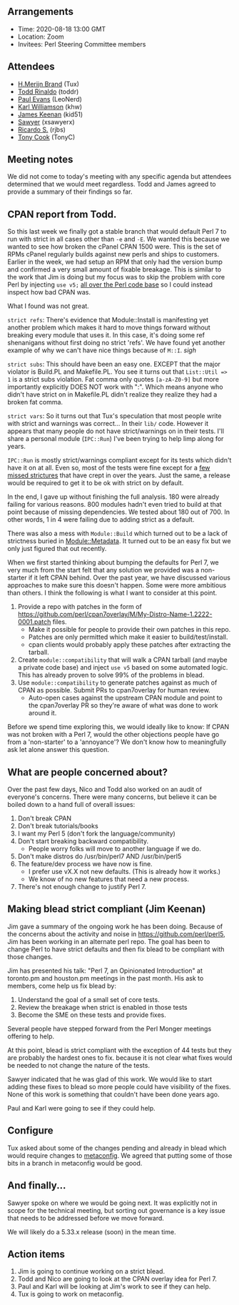 ## Arrangements

- Time: 2020-08-18 13:00 GMT 
- Location: Zoom
- Invitees: Perl Steering Committee members

## Attendees
- [H.Merijn Brand](https://github.com/Tux) (Tux)
- [Todd Rinaldo](https://github.com/toddr) (toddr)
- [Paul Evans](https://github.com/leonerd) (LeoNerd)
- [Karl Williamson](https://github.com/khwilliamson) (khw)
- [James Keenan](https://github.com/jkeenan) (kid51)
- [Sawyer](https://github.com/xsawyerx) (xsawyerx)
- [Ricardo S.](https://github.com/rjbs) (rjbs)
- [Tony Cook](https://github.com/tonycoz) (TonyC)

## Meeting notes

We did not come to today's meeting with any specific agenda but attendees determined that we would meet regardless. Todd and James agreed to provide a summary of their findings so far.

## CPAN report from Todd.

So this last week we finally got a stable branch that would default Perl 7 to run with strict in all cases other than `-e` and `-E`. We wanted this because we wanted to see how broken the cPanel CPAN 1500 were. This is the set of RPMs cPanel regularly builds against new perls and ships to customers. Earlier in the week, we had setup an RPM that only had the version bump and confirmed a very small amount of fixable breakage. This is similar to the work that Jim is doing but my focus was to skip the problem with core Perl by injecting `use v5;` [all over the Perl code base](https://github.com/toddr/perl/compare/release-7.0.0-version_bump...toddr:release-7.0.0) so I could instead inspect how bad CPAN was.

What I found was not great. 

`strict refs`: There's evidence that Module::Install is manifesting yet another problem which makes it hard to move things forward without breaking every module that uses it. In this case, it's doing some ref shenanigans without first doing no strict 'refs'. We have found yet another example of why we can't have nice things because of `M::I`. *sigh*

`strict subs`: This should have been an easy one. EXCEPT that the major violator is Build.PL and Makefile.PL. You see it turns out that `List::Util => 1` is a strict subs violation. Fat comma only quotes `[a-zA-Z0-9]` but more importantly explicitly DOES NOT work with ":". Which means anyone who didn't have strict on in Makefile.PL didn't realize they realize they had a broken fat comma.

`strict vars`: So it turns out that Tux's speculation that most people write with strict and warnings was correct... In their `lib/` code. However it appears that many people do not have strict/warnings on in their tests. I'll share a personal module (`IPC::Run`) I've been trying to help limp along for years.

`IPC::Run` is mostly strict/warnings compliant except for its tests which didn't have it on at all. Even so, most of the tests were fine except for a [few missed strictures](https://github.com/toddr/IPC-Run/commit/211e794e450c80e1bb1caac1d4bc2137ad48fd10) that have crept in over the years. Just the same, a release would be required to get it to be ok with strict on by default.

In the end, I gave up without finishing the full analysis. 180 were already failing for various reasons. 800 modules hadn't even tried to build at that point because of missing dependencies. We tested about 180 out of 700. In other words, 1 in 4 were failing due to adding strict as a default. 

There was also a mess with `Module::Build` which turned out to be a lack of strictness buried in [Module::Metadata](https://github.com/Perl-Toolchain-Gang/Module-Metadata/pull/35). It turned out to be an easy fix but we only just figured that out recently.

When we first started thinking about bumping the defaults for Perl 7, we very much from the start felt that any solution we provided was a non-starter if it left CPAN behind. Over the past year, we have discussed various approaches to make sure this doesn't happen. Some were more ambitious than others. I think the following is what I want to consider at this point.

1. Provide a repo with patches in the form of https://github.com/perl/cpan7overlay/M/My-Distro-Name-1.2222-0001.patch files. 
    - Make it possible for people to provide their own patches in this repo.
    - Patches are only permitted which make it easier to build/test/install.
    - cpan clients would probably apply these patches after extracting the tarball.
2. Create `module::compatibility` that will walk a CPAN tarball (and maybe a private code base) and inject `use v5` based on some automated logic. This has already proven to solve 99% of the problems in blead.
3. Use `module::compatibility` to generate patches against as much of CPAN as possible. Submit PRs to cpan7overlay for human review.
    - Auto-open cases against the upstream CPAN module and point to the cpan7overlay PR so they're aware of what was done to work around it.

Before we spend time exploring this, we would ideally like to know: If CPAN was not broken with a Perl 7, would the other objections people have go from a 'non-starter' to a 'annoyance'? We don't know how to meaningfully ask let alone answer this question.

## What are people concerned about?

Over the past few days, Nico and Todd also worked on an audit of everyone's concerns. There were many concerns, but believe it can be boiled down to a hand full of overall issues:

1. Don't break CPAN
2. Don't break tutorials/books
3. I want my Perl 5 (don't fork the language/community)
4. Don't start breaking backward compatibility.
    - People worry folks will move to another language if we do.
5. Don't make distros do /usr/bin/perl7 AND /usr/bin/perl5
6. The feature/dev process we have now is fine.
    - I prefer use vX.X not new defaults. (This is already how it works.)
    - We know of no new features that need a new process.
7. There's not enough change to justify Perl 7.

## Making blead strict compliant (Jim Keenan)

Jim gave a summary of the ongoing work he has been doing. Because of the concerns about the activity and noise in https://github.com/perl/perl5, Jim has been working in an alternate perl repo. The goal has been to change Perl to have strict defaults and then fix blead to be compliant with those changes.

Jim has presented his talk: "Perl 7, an Opinionated Introduction" at toronto.pm and houston.pm meetings in the past month. His ask to members, come help us fix blead by:

1. Understand the goal of a small set of core tests.
2. Review the breakage when strict is enabled in those tests
3. Become the SME on these tests and provide fixes.

Several people have stepped forward from the Perl Monger meetings offering to help. 

At this point, blead is strict compliant with the exception of 44 tests but they are probably the hardest ones to fix. because it is not clear what fixes would be needed to not change the nature of the tests.

Sawyer indicated that he was glad of this work. We would like to start adding these fixes to blead so more people could have visibility of the fixes. None of this work is something that couldn't have been done years ago.

Paul and Karl were going to see if they could help.

## Configure

Tux asked about some of the changes pending and already in blead which would require changes to [metaconfig](https://github.com/Perl/metaconfig). We agreed that putting some of those bits in a branch in metaconfig would be good.

## And finally...

Sawyer spoke on where we would be going next. It was explicitly not in scope for the technical meeting, but sorting out governance is a key issue that needs to be addressed before we move forward.

We will likely do a 5.33.x release (soon) in the mean time.

## Action items

1. Jim is going to continue working on a strict blead.
1. Todd and Nico are going to look at the CPAN overlay idea for Perl 7.
2. Paul and Karl will be looking at Jim's work to see if they can help.
3. Tux is going to work on metaconfig.

